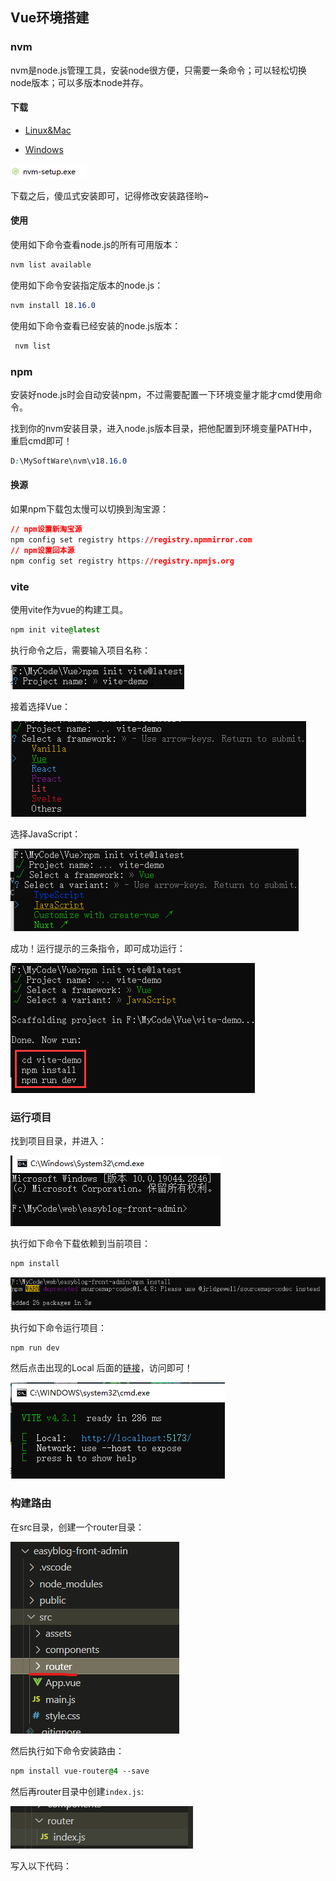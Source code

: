 ## Vue环境搭建

### nvm

nvm是node.js管理工具，安装node很方便，只需要一条命令；可以轻松切换node版本；可以多版本node并存。

#### 下载

+ [Linux&Mac](https://github.com/nvm-sh/nvm)

+ [Windows](https://github.com/coreybutler/nvm-windows)

![image-20230424225216880](assets/image-20230424225216880.png)

下载之后，傻瓜式安装即可，记得修改安装路径哟~

#### 使用

使用如下命令查看node.js的所有可用版本：

```css
nvm list available
```

使用如下命令安装指定版本的node.js：

```css
nvm install 18.16.0
```

使用如下命令查看已经安装的node.js版本：

```css
 nvm list
```

### npm

安装好node.js时会自动安装npm，不过需要配置一下环境变量才能才cmd使用命令。

找到你的nvm安装目录，进入node.js版本目录，把他配置到环境变量PATH中，重启cmd即可！

```css
D:\MySoftWare\nvm\v18.16.0
```

#### 换源

如果npm下载包太慢可以切换到淘宝源：

```css
// npm设置新淘宝源
npm config set registry https://registry.npmmirror.com
// npm设置回本源
npm config set registry https://registry.npmjs.org
```



### vite

使用vite作为vue的构建工具。

```css
npm init vite@latest
```

执行命令之后，需要输入项目名称：

![image-20230424230645478](assets/image-20230424230645478.png)

接着选择Vue：

![image-20230424230727777](assets/image-20230424230727777.png)

选择JavaScript：

![image-20230424230745426](assets/image-20230424230745426.png)

成功！运行提示的三条指令，即可成功运行：

![image-20230424230831061](assets/image-20230424230831061.png)

### 运行项目

找到项目目录，并进入：

![image-20230425022149082](assets/image-20230425022149082.png)

执行如下命令下载依赖到当前项目：

```css
npm install
```

![image-20230425022345326](assets/image-20230425022345326.png)

执行如下命令运行项目：

```css
npm run dev
```

然后点击出现的Local 后面的[链接](http://localhost:5173/)，访问即可！

![image-20230425022431622](assets/image-20230425022431622.png)

### 构建路由

在src目录，创建一个router目录：

![image-20230425022815239](assets/image-20230425022815239.png)

然后执行如下命令安装路由：

```css
npm install vue-router@4 --save
```

然后再router目录中创建`index.js`:

![image-20230425023241774](assets/image-20230425023241774.png)

写入以下代码：